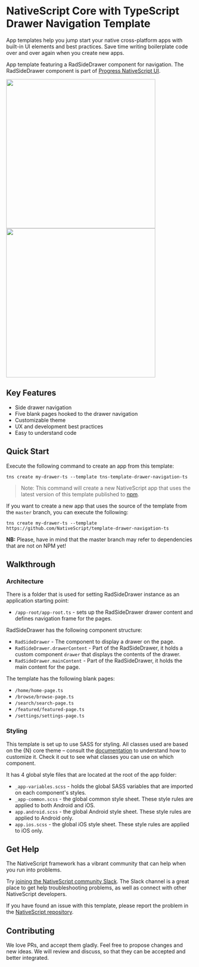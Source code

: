 # NativeScript Core with TypeScript Drawer Navigation Template

App templates help you jump start your native cross-platform apps with built-in UI elements and best practices. Save time writing boilerplate code over and over again when you create new apps.

App template featuring a RadSideDrawer component for navigation. The RadSideDrawer component is part of [Progress NativeScript UI](https://github.com/telerik/nativescript-ui-feedback).

<img src="/tools/assets/phone-drawer-ios.png" height="400" /> <img src="/tools/assets/phone-drawer-android.png" height="400" />

## Key Features

- Side drawer navigation
- Five blank pages hooked to the drawer navigation
- Customizable theme
- UX and development best practices
- Easy to understand code

## Quick Start

Execute the following command to create an app from this template:

``` shell
tns create my-drawer-ts --template tns-template-drawer-navigation-ts
```

> Note: This command will create a new NativeScript app that uses the latest version of this template published to [npm](https://www.npmjs.com/package/tns-template-drawer-navigation-ng).

If you want to create a new app that uses the source of the template from the `master` branch, you can execute the following:

``` shell
tns create my-drawer-ts --template https://github.com/NativeScript/template-drawer-navigation-ts
```

**NB:** Please, have in mind that the master branch may refer to dependencies that are not on NPM yet!

## Walkthrough

### Architecture

There is a folder that is used for setting RadSideDrawer instance as an application starting point:

- `/app-root/app-root.ts` - sets up the RadSideDrawer drawer content and defines navigation frame for the pages.

RadSideDrawer has the following component structure:

- `RadSideDrawer` - The component to display a drawer on the page.
- `RadSideDrawer.drawerContent` - Part of the RadSideDrawer, it holds a custom component `drawer` that displays the contents of the drawer.
- `RadSideDrawer.mainContent` - Part of the RadSideDrawer, it holds the main content for the page.

The template has the following blank pages:

- `/home/home-page.ts`
- `/browse/browse-page.ts`
- `/search/search-page.ts`
- `/featured/featured-page.ts`
- `/settings/settings-page.ts`

### Styling

This template is set up to use SASS for styling. All classes used are based on the {N} core theme – consult the [documentation](https://docs.nativescript.org/angular/ui/theme.html#theme) to understand how to customize it. Check it out to see what classes you can use on which component.

It has 4 global style files that are located at the root of the app folder:

- `_app-variables.scss` - holds the global SASS variables that are imported on each component's styles.
- `_app-common.scss` - the global common style sheet. These style rules are applied to both Android and iOS.
- `app.android.scss` - the global Android style sheet. These style rules are applied to Android only.
- `app.ios.scss` - the global iOS style sheet. These style rules are applied to iOS only.

## Get Help

The NativeScript framework has a vibrant community that can help when you run into problems.


Try [joining the NativeScript community Slack](http://developer.telerik.com/wp-login.php?action=slack-invitation). The Slack channel is a great place to get help troubleshooting problems, as well as connect with other NativeScript developers.

If you have found an issue with this template, please report the problem in the [NativeScript repository](https://github.com/NativeScript/NativeScript/issues).

## Contributing

We love PRs, and accept them gladly. Feel free to propose changes and new ideas. We will review and discuss, so that they can be accepted and better integrated.
